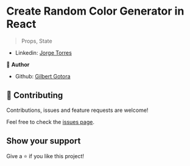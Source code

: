 # Create Random Color Generator in React

> Props, State 


- Linkedin: [Jorge Torres](https://www.linkedin.com/in/jtbribiesca/)

👤 **Author**

- Github: [Gilbert Gotora](https://github.com/ggotora)

## 🤝 Contributing

Contributions, issues and feature requests are welcome!

Feel free to check the [issues page](https://github.com/ggotora/react_color_generator/issues).

## Show your support

Give a ⭐️ if you like this project!
